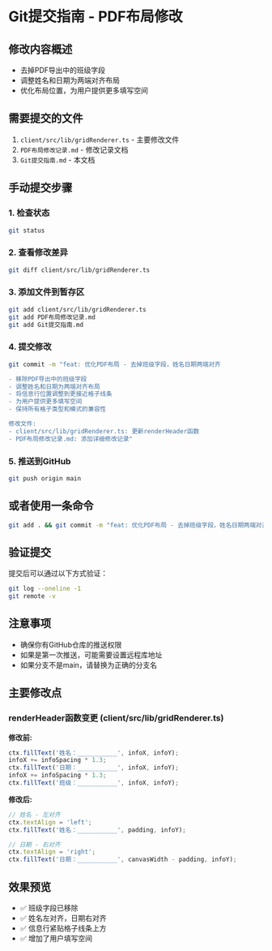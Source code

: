 # Git提交指南 - PDF布局修改

## 修改内容概述
- 去掉PDF导出中的班级字段
- 调整姓名和日期为两端对齐布局
- 优化布局位置，为用户提供更多填写空间

## 需要提交的文件
1. `client/src/lib/gridRenderer.ts` - 主要修改文件
2. `PDF布局修改记录.md` - 修改记录文档
3. `Git提交指南.md` - 本文档

## 手动提交步骤

### 1. 检查状态
```bash
git status
```

### 2. 查看修改差异
```bash
git diff client/src/lib/gridRenderer.ts
```

### 3. 添加文件到暂存区
```bash
git add client/src/lib/gridRenderer.ts
git add PDF布局修改记录.md
git add Git提交指南.md
```

### 4. 提交修改
```bash
git commit -m "feat: 优化PDF布局 - 去掉班级字段，姓名日期两端对齐

- 移除PDF导出中的班级字段
- 调整姓名和日期为两端对齐布局  
- 将信息行位置调整到更接近格子线条
- 为用户提供更多填写空间
- 保持所有格子类型和模式的兼容性

修改文件:
- client/src/lib/gridRenderer.ts: 更新renderHeader函数
- PDF布局修改记录.md: 添加详细修改记录"
```

### 5. 推送到GitHub
```bash
git push origin main
```

## 或者使用一条命令
```bash
git add . && git commit -m "feat: 优化PDF布局 - 去掉班级字段，姓名日期两端对齐" && git push origin main
```

## 验证提交
提交后可以通过以下方式验证：
```bash
git log --oneline -1
git remote -v
```

## 注意事项
- 确保你有GitHub仓库的推送权限
- 如果是第一次推送，可能需要设置远程库地址
- 如果分支不是main，请替换为正确的分支名

## 主要修改点
### renderHeader函数变更 (client/src/lib/gridRenderer.ts)

**修改前:**
```javascript
ctx.fillText('姓名：___________', infoX, infoY);
infoX += infoSpacing * 1.3;
ctx.fillText('日期：___________', infoX, infoY);  
infoX += infoSpacing * 1.3;
ctx.fillText('班级：___________', infoX, infoY);
```

**修改后:**
```javascript
// 姓名 - 左对齐
ctx.textAlign = 'left';
ctx.fillText('姓名：___________', padding, infoY);

// 日期 - 右对齐  
ctx.textAlign = 'right';
ctx.fillText('日期：___________', canvasWidth - padding, infoY);
```

## 效果预览
- ✅ 班级字段已移除
- ✅ 姓名左对齐，日期右对齐
- ✅ 信息行紧贴格子线条上方
- ✅ 增加了用户填写空间